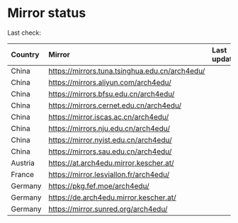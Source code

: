 <script src="./time.js"></script>
# Mirror status
Last check: <script type="text/javascript">localize(1724467134.0976045);</script>

|Country|Mirror|Last update|
|:------|:-----|:----------|
|China|https://mirrors.tuna.tsinghua.edu.cn/arch4edu/|<script type="text/javascript">localize(1724438287);</script>|
|China|https://mirrors.aliyun.com/arch4edu/|<script type="text/javascript">localize(1724438287);</script>|
|China|https://mirrors.bfsu.edu.cn/arch4edu/|<script type="text/javascript">localize(1724438287);</script>|
|China|https://mirrors.cernet.edu.cn/arch4edu/|<script type="text/javascript">localize(1724438287);</script>|
|China|https://mirror.iscas.ac.cn/arch4edu/|<script type="text/javascript">localize(1724438287);</script>|
|China|https://mirrors.nju.edu.cn/arch4edu/|<script type="text/javascript">localize(1724351901);</script>|
|China|https://mirror.nyist.edu.cn/arch4edu/|<script type="text/javascript">localize(1724395134);</script>|
|China|https://mirrors.sau.edu.cn/arch4edu/|<script type="text/javascript">localize(1724438287);</script>|
|Austria|https://at.arch4edu.mirror.kescher.at/|<script type="text/javascript">localize(1724438287);</script>|
|France|https://mirror.lesviallon.fr/arch4edu/|<script type="text/javascript">localize(1724438287);</script>|
|Germany|https://pkg.fef.moe/arch4edu/|<script type="text/javascript">localize(1724438287);</script>|
|Germany|https://de.arch4edu.mirror.kescher.at/|<script type="text/javascript">localize(1724438287);</script>|
|Germany|https://mirror.sunred.org/arch4edu/|<script type="text/javascript">localize(1724438287);</script>|

<script src="./tablefilter/tablefilter.js"></script>
<script src="./table.js"></script>